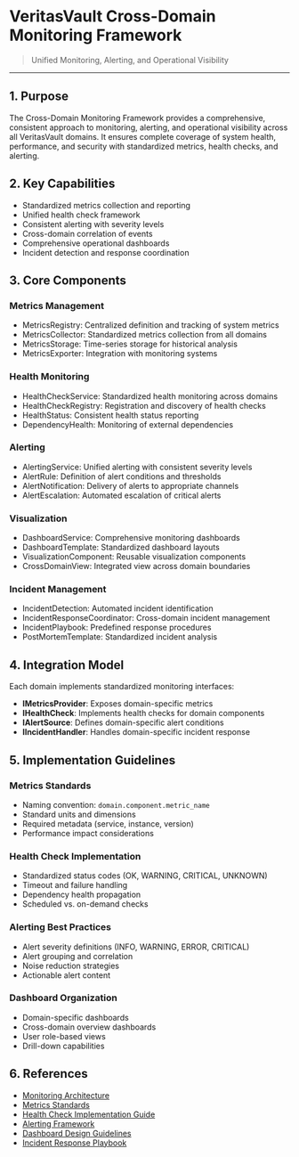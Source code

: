 # VeritasVault Cross-Domain Monitoring Framework

> Unified Monitoring, Alerting, and Operational Visibility

---

## 1. Purpose

The Cross-Domain Monitoring Framework provides a comprehensive, consistent approach to monitoring, alerting, and operational visibility across all VeritasVault domains. It ensures complete coverage of system health, performance, and security with standardized metrics, health checks, and alerting.

## 2. Key Capabilities

* Standardized metrics collection and reporting
* Unified health check framework
* Consistent alerting with severity levels
* Cross-domain correlation of events
* Comprehensive operational dashboards
* Incident detection and response coordination

## 3. Core Components

### Metrics Management

* MetricsRegistry: Centralized definition and tracking of system metrics
* MetricsCollector: Standardized metrics collection from all domains
* MetricsStorage: Time-series storage for historical analysis
* MetricsExporter: Integration with monitoring systems

### Health Monitoring

* HealthCheckService: Standardized health monitoring across domains
* HealthCheckRegistry: Registration and discovery of health checks
* HealthStatus: Consistent health status reporting
* DependencyHealth: Monitoring of external dependencies

### Alerting

* AlertingService: Unified alerting with consistent severity levels
* AlertRule: Definition of alert conditions and thresholds
* AlertNotification: Delivery of alerts to appropriate channels
* AlertEscalation: Automated escalation of critical alerts

### Visualization

* DashboardService: Comprehensive monitoring dashboards
* DashboardTemplate: Standardized dashboard layouts
* VisualizationComponent: Reusable visualization components
* CrossDomainView: Integrated view across domain boundaries

### Incident Management

* IncidentDetection: Automated incident identification
* IncidentResponseCoordinator: Cross-domain incident management
* IncidentPlaybook: Predefined response procedures
* PostMortemTemplate: Standardized incident analysis

## 4. Integration Model

Each domain implements standardized monitoring interfaces:

* **IMetricsProvider**: Exposes domain-specific metrics
* **IHealthCheck**: Implements health checks for domain components
* **IAlertSource**: Defines domain-specific alert conditions
* **IIncidentHandler**: Handles domain-specific incident response

## 5. Implementation Guidelines

### Metrics Standards

* Naming convention: `domain.component.metric_name`
* Standard units and dimensions
* Required metadata (service, instance, version)
* Performance impact considerations

### Health Check Implementation

* Standardized status codes (OK, WARNING, CRITICAL, UNKNOWN)
* Timeout and failure handling
* Dependency health propagation
* Scheduled vs. on-demand checks

### Alerting Best Practices

* Alert severity definitions (INFO, WARNING, ERROR, CRITICAL)
* Alert grouping and correlation
* Noise reduction strategies
* Actionable alert content

### Dashboard Organization

* Domain-specific dashboards
* Cross-domain overview dashboards
* User role-based views
* Drill-down capabilities

## 6. References

* [Monitoring Architecture](./monitoring-architecture.md)
* [Metrics Standards](./metrics-standards.md)
* [Health Check Implementation Guide](./health-check-guide.md)
* [Alerting Framework](./alerting-framework.md)
* [Dashboard Design Guidelines](./dashboard-design.md)
* [Incident Response Playbook](./incident-response.md)
